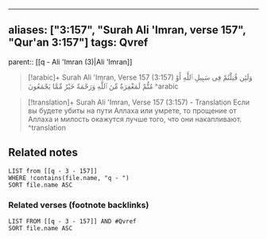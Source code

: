 
---
aliases: ["3:157", "Surah Ali 'Imran, verse 157", "Qur'an 3:157"]
tags: Qvref
---

parent:: [[q - Ali 'Imran (3)|Ali 'Imran]]

> [!arabic]+ Surah Ali 'Imran, Verse 157 (3:157)
> <span class="quran-arabic">وَلَئِن قُتِلْتُمْ فِى سَبِيلِ ٱللَّهِ أَوْ مُتُّمْ لَمَغْفِرَةٌ مِّنَ ٱللَّهِ وَرَحْمَةٌ خَيْرٌ مِّمَّا يَجْمَعُونَ</span>
^arabic

> [!translation]+ Surah Ali 'Imran, Verse 157 (3:157) - Translation
> Если вы будете убиты на пути Аллаха или умрете, то прощение от Аллаха и милость окажутся лучше того, что они накапливают.
^translation



## Related notes
```dataview
LIST from [[q - 3 - 157]]
WHERE !contains(file.name, "q - ")
SORT file.name ASC
```

### Related verses (footnote backlinks)
```dataview
LIST FROM [[q - 3 - 157]] AND #Qvref
SORT file.name ASC
```

